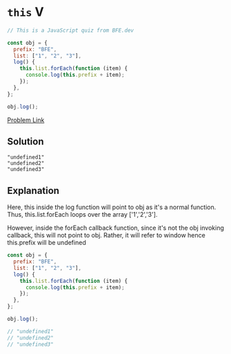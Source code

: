# `this` V

```js
// This is a JavaScript quiz from BFE.dev

const obj = {
  prefix: "BFE",
  list: ["1", "2", "3"],
  log() {
    this.list.forEach(function (item) {
      console.log(this.prefix + item);
    });
  },
};

obj.log();
```

[Problem Link](https://bigfrontend.dev/quiz/this-V)

## Solution

```
"undefined1"
"undefined2"
"undefined3"
```

## Explanation

Here, this inside the log function will point to obj as it's a normal function. Thus, this.list.forEach loops over the array ['1','2','3'].

However, inside the forEach callback function, since it's not the obj invoking callback, this will not point to obj. Rather, it will refer to window hence this.prefix will be undefined

```js
const obj = {
  prefix: "BFE",
  list: ["1", "2", "3"],
  log() {
    this.list.forEach(function (item) {
      console.log(this.prefix + item);
    });
  },
};

obj.log();

// "undefined1"
// "undefined2"
// "undefined3"
```
